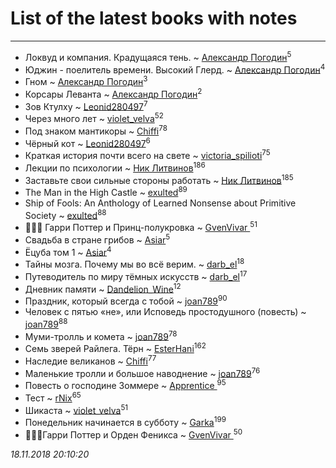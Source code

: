 # List of the latest books with notes
---

* Локвуд и компания. Крадущаяся тень. ~ [Александр Погодин](users/625/6259590452259030261-mailru)<sup>5</sup>
* Юджин - поелитель времени. Высокий Глерд. ~ [Александр Погодин](users/625/6259590452259030261-mailru)<sup>4</sup>
* Гном ~ [Александр Погодин](users/625/6259590452259030261-mailru)<sup>3</sup>
* Корсары Леванта ~ [Александр Погодин](users/625/6259590452259030261-mailru)<sup>2</sup>
* Зов Ктулху ~ [Leonid280497](users/684/684095007-yandex)<sup>7</sup>
* Через много лет ~ [violet_velva](users/116/116961712580551399099-google)<sup>52</sup>
* Под знаком мантикоры ~ [Chiffi](users/105/105831994080785626680-google)<sup>78</sup>
* Чёрный кот ~ [Leonid280497](users/684/684095007-yandex)<sup>6</sup>
* Краткая история почти всего на свете ~ [victoria_spilioti](users/219/219259003-vkontakte)<sup>75</sup>
* Лекции по психологии ~ [Ник Литвинов](users/241/241974816-vkontakte)<sup>186</sup>
* Заставьте свои сильные стороны работать ~ [Ник Литвинов](users/241/241974816-vkontakte)<sup>185</sup>
* The Man in the High Castle ~ [exulted](users/100/100599204551896265722-google)<sup>89</sup>
* Ship of Fools: An Anthology of Learned Nonsense about Primitive Society ~ [exulted](users/100/100599204551896265722-google)<sup>88</sup>
* 🧙🏻‍♂️ Гарри Поттер и Принц-полукровка ~ [GvenVivar ](users/158/158266434925901-facebook)<sup>51</sup>
* Свадьба в стране грибов ~ [Asiar](users/115/115902526849562271887-google)<sup>5</sup>
* Ёцуба том 1 ~ [Asiar](users/115/115902526849562271887-google)<sup>4</sup>
* Тайны мозга. Почему мы во всё верим. ~ [darb_el](users/184/184135339-vkontakte)<sup>18</sup>
* Путеводитель по миру тёмных искусств ~ [darb_el](users/184/184135339-vkontakte)<sup>17</sup>
* Дневник памяти ~ [Dandelion_Wine](users/586/58602788-vkontakte)<sup>12</sup>
* Праздник, который всегда с тобой ~ [joan789](users/240/2401650-vkontakte)<sup>90</sup>
* Человек с пятью «не», или Исповедь простодушного (повесть) ~ [joan789](users/240/2401650-vkontakte)<sup>88</sup>
* Муми-тролль и комета ~ [joan789](users/240/2401650-vkontakte)<sup>78</sup>
* Семь зверей Райлега. Тёрн ~ [EsterHani](users/305/30558181-vkontakte)<sup>162</sup>
* Наследие великанов ~ [Chiffi](users/105/105831994080785626680-google)<sup>77</sup>
* Маленькие тролли и большое наводнение ~ [joan789](users/240/2401650-vkontakte)<sup>76</sup>
* Повесть о господине Зоммере ~ [Apprentice ](users/528/52821952-vkontakte)<sup>95</sup>
* Тест ~ [rNix](users/115/115622071-twitter)<sup>65</sup>
* Шикаста ~ [violet_velva](users/116/116961712580551399099-google)<sup>51</sup>
* Понедельник начинается в субботу ~ [Garka](users/115/115753719718250012620-google)<sup>199</sup>
* 🧙🏻‍♂️Гарри Поттер и Орден Феникса ~ [GvenVivar ](users/158/158266434925901-facebook)<sup>50</sup>


_18.11.2018 20:10:20_
